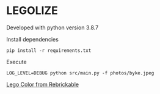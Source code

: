 LEGOLIZE
========

Developed with python version 3.8.7

Install dependencies

```
pip install -r requirements.txt
```

Execute

```
LOG_LEVEL=DEBUG python src/main.py -f photos/byke.jpeg
```

[Lego Color from Rebrickable](https://rebrickable.com/downloads/)